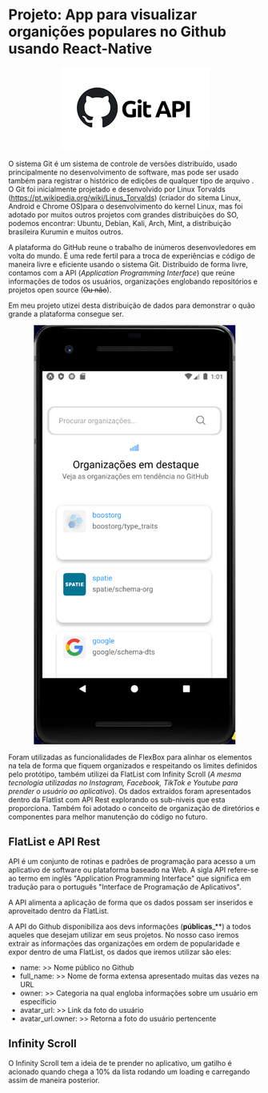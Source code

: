 # Projeto: App para visualizar organições populares no Github usando React-Native #

<p align="center">
  <img src="Logo.png" >
</p>

  
 O sistema Git é um sistema de controle de versões distribuído, usado principalmente no desenvolvimento de software, mas pode ser usado também para registrar o histórico de edições de qualquer tipo de arquivo . O Git foi inicialmente projetado e desenvolvido por Linux Torvalds (https://pt.wikipedia.org/wiki/Linus_Torvalds) (criador do sitema Linux, Android e Chrome OS)para o desenvolvimento do kernel Linux, mas foi adotado por muitos outros projetos com grandes distribuições do SO, podemos encontrar: Ubuntu, Debian, Kali, Arch, Mint, a distribuição brasileira Kurumin e muitos outros.

 A plataforma do GitHub reune o trabalho de inúmeros desenvovledores em volta do mundo. É uma rede fertil para a troca de experiências e código de maneira livre e eficiente usando o sistema Git. 
 Distríbuido de forma livre, contamos com a API (_Application Programming Interface_) que reúne informações de todos os usuários, organizações englobando repositórios e projetos open source (~~Ou não~~).

Em meu projeto utizei desta distribuição de dados para demonstrar o quão grande a plataforma consegue ser. 

<p align="center">
  <img src="App.png" >
</p>

Foram utilizadas as funcionalidades de FlexBox para alinhar os elementos na tela de forma que fiquem organizados e respeitando os limites definidos pelo protótipo, também utilizei da FlatList com Infinity Scroll (_A mesma tecnologia utilizadas no Instagram, Facebook, TikTok e Youtube para prender o usuário ao aplicativo_). Os dados extraídos foram apresentados dentro da Flatlist com API Rest explorando os sub-niveis que esta proporciona. Também foi adotado o conceito de organização de diretórios e componentes para melhor manutenção do código no futuro.

## FlatList e API Rest ##

API é um conjunto de rotinas e padrões de programação para acesso a um aplicativo de software ou plataforma baseado na Web. A sigla API refere-se ao termo em inglês "Application Programming Interface" que significa em tradução para o português "Interface de Programação de Aplicativos".

A API alimenta a aplicação de forma que os dados possam ser inseridos e aproveitado dentro da FlatList.

A API do Github disponibiliza aos devs informações (**públicas**_**) a todos aqueles que desejam utilizar em seus projetos.
No nosso caso iremos extrair as informações das organizações em ordem de popularidade e expor dentro de uma FlatList, os dados que iremos utilizar são eles:

- name: >> Nome público no Github
- full_name: >> Nome de forma extensa apresentado muitas das vezes na URL 
- owner: >> Categoria na qual engloba informações sobre um usuário em específicio 
- avatar_url: >> Link da foto do usuário
- avatar_url.owner: >> Retorna a foto do usuário pertencente 

## Infinity Scroll ##

O Infinity Scroll tem a ideia de te prender no aplicativo, um gatilho é acionado quando chega a 10% da lista rodando um loading e carregando assim de maneira posterior.



